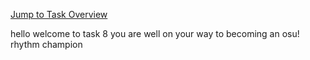 [Jump to Task Overview](../../../../README.md)

hello welcome to task 8 you are well on your way to becoming an osu! rhythm champion
